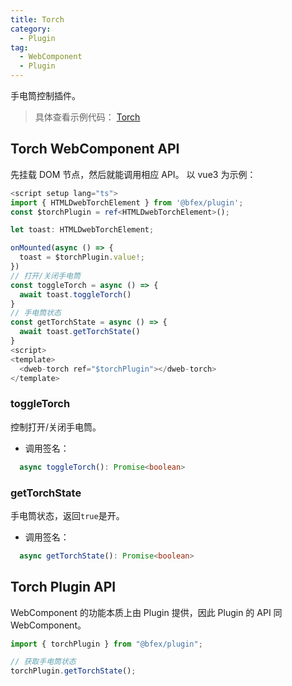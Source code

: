 ```yaml
---
title: Torch
category:
  - Plugin
tag:
  - WebComponent
  - Plugin
---
```


手电筒控制插件。

> 具体查看示例代码： [Torch](https://github.com/BioforestChain/dweb_browser/blob/main/plaoc/demo/src/pages/Torch.vue)

## Torch WebComponent API

先挂载 DOM 节点，然后就能调用相应 API。
以 vue3 为示例：

```ts
<script setup lang="ts">
import { HTMLDwebTorchElement } from '@bfex/plugin';
const $torchPlugin = ref<HTMLDwebTorchElement>();

let toast: HTMLDwebTorchElement;

onMounted(async () => {
  toast = $torchPlugin.value!;
})
// 打开/关闭手电筒
const toggleTorch = async () => {
  await toast.toggleTorch()
}
// 手电筒状态
const getTorchState = async () => {
  await toast.getTorchState()
}
<script>
<template>
  <dweb-torch ref="$torchPlugin"></dweb-torch>
</template>
```

### toggleTorch

控制打开/关闭手电筒。

- 调用签名：

```ts
  async toggleTorch(): Promise<boolean>
```

### getTorchState

手电筒状态，返回`true`是开。

- 调用签名：

```ts
  async getTorchState(): Promise<boolean>
```

## Torch Plugin API

WebComponent 的功能本质上由 Plugin 提供，因此 Plugin 的 API 同 WebComponent。

```ts
import { torchPlugin } from "@bfex/plugin";

// 获取手电筒状态
torchPlugin.getTorchState();
```
